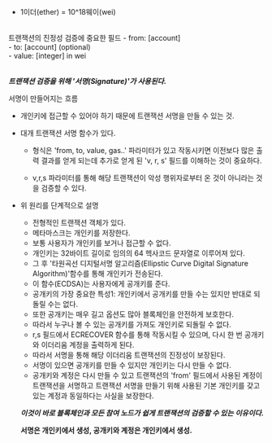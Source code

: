 - 1이더(ether) = 10^18웨이(wei)

<br>
트랜잭션의 진정성 검증에 중요한 필드
- from: [account]<br>
- to: [account] (optional)<br>
- value: [integer] in wei<br>
<br>

**_트랜잭션 검증을 위해 '서명(Signature)'가 사용된다._**

서명이 만들어지는 흐름

- 개인키에 접근할 수 있어야 하기 때문에 트랜잭션 서명을 만들 수 있는 것.

- 대개 트랜잭션 서명 함수가 있다.

  - 형식은 'from, to, value, gas..' 파라미터가 있고 작동시키면 이전보다 많은 출력 결과를 얻게 되는데 추가로 얻게 된 'v, r, s' 필드를 이해하는 것이 중요하다.

  - v,r,s 파라미터를 통해 해당 트랜잭션이 악성 행위자로부터 온 것이 아니라는 것을 검증할 수 있다.

- 위 원리를 단계적으로 설명

  - 전형적인 트랜잭션 객체가 있다.
  - 메타마스크는 개인키를 저장한다.
  - 보통 사용자가 개인키를 보거나 접근할 수 없다.
  - 개인키는 32바이트 길이로 임의의 64 헥사코드 문자열로 이루어져 있다.
  - 그 후 '타원곡선 디지털서명 알고리즘(Ellipstic Curve Digital Signature Algorithm)'함수를 통해 개인키가 전송된다.
  - 이 함수(ECDSA)는 사용자에게 공개키를 준다.
  - 공개키의 가장 중요한 특성1: 개인키에서 공개키를 만들 수는 있지만 반대로 되돌릴 수는 없다.
  - 또한 공개키는 매우 길고 옵션도 많아 블록체인을 안전하게 보호한다.
  - 따라서 누구나 볼 수 있는 공개키를 가져도 개인키로 되돌릴 수 없다.
  - r,s 필드에서 ECRECOVER 함수를 통해 작동시킬 수 있으며, 다시 한 번 공개키와 이더리움 계정을 출력하게 된다.
  - 따라서 서명을 통해 해당 이더리움 트랜잭션의 진정성이 보장된다.
  - 서명이 있으면 공개키를 만들 수 있지만 개인키는 다시 만들 수 없다.
  - 공개키와 계정은 다시 만들 수 있고 트랜잭션의 'from' 필드에서 사용된 계정이 트랜잭션을 서명하고 트랜잭션 서명을 만들기 위해 사용된 기본 개인키를 갖고 있는 계정과 동일하다는 사실을 보장한다.

  **_이것이 바로 블록체인과 모든 참여 노드가 쉽게 트랜잭션의 검증할 수 있는 이유이다._**

  **서명은 개인키에서 생성, 공개키와 계정은 개인키에서 생성.**
